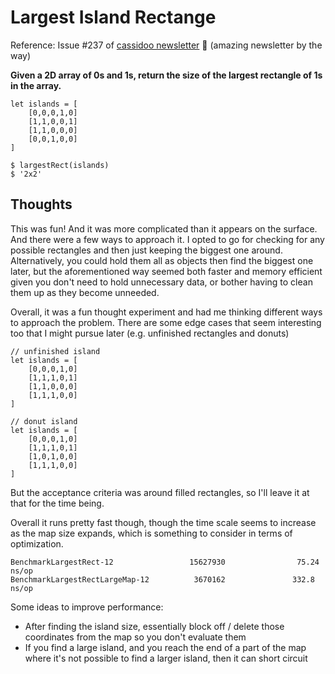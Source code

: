 # Largest Island Rectange

Reference: Issue #237 of [cassidoo newsletter](https://buttondown.email/cassidoo/archive/change-your-thoughts-and-you-change-your-world/) 🎉 (amazing newsletter by the way)

**Given a 2D array of 0s and 1s, return the size of the largest rectangle of 1s in the array.**

```console
let islands = [
    [0,0,0,1,0]
    [1,1,0,0,1]
    [1,1,0,0,0]
    [0,0,1,0,0]
]

$ largestRect(islands)
$ '2x2'
```

## Thoughts

This was fun! And it was more complicated than it appears on the surface. And there were a few ways to approach it. I opted to go for checking for any possible rectangles and then just keeping the biggest one around. Alternatively, you could hold them all as objects then find the biggest one later, but the aforementioned way seemed both faster and memory efficient given you don't need to hold unnecessary data, or bother having to clean them up as they become unneeded.

Overall, it was a fun thought experiment and had me thinking different ways to approach the problem. There are some edge cases that seem interesting too that I might pursue later (e.g. unfinished rectangles and donuts)

```
// unfinished island
let islands = [
    [0,0,0,1,0]
    [1,1,1,0,1]
    [1,1,0,0,0]
    [1,1,1,0,0]
]

// donut island
let islands = [
    [0,0,0,1,0]
    [1,1,1,0,1]
    [1,0,1,0,0]
    [1,1,1,0,0]
]
```

But the acceptance criteria was around filled rectangles, so I'll leave it at that for the time being.

Overall it runs pretty fast though, though the time scale seems to increase as the map size expands, which is something to consider in terms of optimization.

```
BenchmarkLargestRect-12                 15627930                75.24 ns/op
BenchmarkLargestRectLargeMap-12          3670162               332.8 ns/op
```

Some ideas to improve performance:

* After finding the island size, essentially block off / delete those coordinates from the map so you don't evaluate them
* If you find a large island, and you reach the end of a part of the map where it's not possible to find a larger island, then it can short circuit